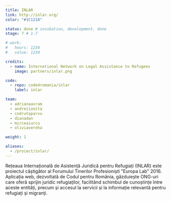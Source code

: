 ```yaml
---
title: INLAR
link: http://inlar.org/
color: "#1C1218"

status: done # incubation, development, done
stage: 7 # 1-7

# work:
#   hours: 1234
#   value: 1234

credits:
  - name: International Network on Legal Assistance to Refugees
    image: partners/inlar.png

code:
  - repo: code4romania/inlar
    label: inlar

team:
  - adrianaavram
  - andreiionita
  - codrutaparvu
  - dianadan
  - mirceaiurcu
  - oliviavereha

weight: 1

aliases:
  - /proiect/inlar/
---
```

Rețeaua Internațională de Asistență Juridică pentru Refugiați (INLAR) este proiectul câștigător al Forumului Tinerilor Profesioniști "Europa Lab" 2016. Aplicația web, dezvoltată de Codul pentru România, găzduiește ONG-uri care oferă sprijin juridic refugiaților, facilitând schimbul de cunoștințe între aceste entități, precum și accesul la servicii și la informație relevantă pentru refugiați și migranți. 
